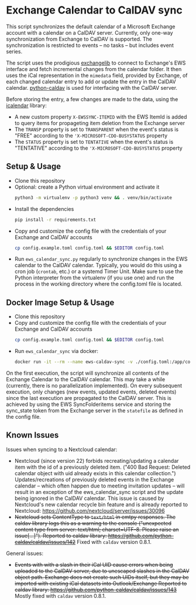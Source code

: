 # Exchange Calendar to CalDAV sync

This script synchronizes the default calendar of a Microsoft Exchange account with a calendar on a CalDAV server.
Currently, only one-way synchronization from Exchange to CalDAV is supported.
The synchronization is restricted to events – no tasks – but includes event series.

The script uses the prodigious [exchangelib](https://github.com/ecederstrand/exchangelib) to connect to Exchange's EWS interface and fetch incremental changes from the calendar folder.
It then uses the iCal representation in the `mimedata` field, provided by Exchange, of each changed calendar entry to add or update the entry in the CalDAV calendar.
[python-caldav](https://github.com/python-caldav/caldav) is used for interfacing with the CalDAV server.

Before storing the entry, a few changes are made to the data, using the [icalendar](https://github.com/collective/icalendar) library:

- A new custom property `X-EWSSYNC-ITEMID` with the EWS ItemId is added to query items for propageting item deletion from the Exchange server
- The `TRANSP` property is set to `TRANSPARENT` when the event's status is "FREE" according to the `'X-MICROSOFT-CDO-BUSYSTATUS` property
- The `STATUS` property is set to `TENTATIVE` when the event's status is "TENTATIVE" according to the `'X-MICROSOFT-CDO-BUSYSTATUS` property

## Setup & Usage

- Clone this repository
- Optional: create a Python virtual environment and activate it
  ```bash
  python3 -m virtualenv -p python3 venv && . venv/bin/activate
  ```
- Install the dependencies
  ```bash
  pip install -r requirements.txt
  ```
- Copy and customize the config file with the credentials of your Exchange and CalDAV accounts
  ```bash
  cp config.example.toml config.toml && $EDITOR config.toml
  ``` 
- Run `ews_calendar_sync.py` regularly to synchronize changes in the EWS calendar to the CalDAV calendar.
  Typically, you would do this using a cron job (`crontab`, etc.) or a systemd Timer Unit.
  Make sure to use the Python interpreter from the virtualenv (if you use one) and run the process in the working directory where the config.toml file is located.

## Docker Image Setup & Usage

- Clone this repository
- Copy and customize the config file with the credentials of your Exchange and CalDAV accounts
  ```bash
  cp config.example.toml config.toml && $EDITOR config.toml
  ``` 
- Run `ews_calendar_sync` via docker:
  ```bash
  docker run -it --rm --name ews-caldav-sync -v ./config.toml:/app/config.toml -v ./syncstate.txt:/app/syncstate.txt ghcr.io/mhthies/ews-caldav-sync:latest
  ```

On the first execution, the script will synchronize all contents of the Exchange Calendar to the CalDAV calendar.
This may take a while (currently, there is no parallelization implemented).
On every subsequent execution, only changes (new events, updated events, deleted events) since the last execution are propagated to the CalDAV server.
This is achieved by using the EWS SyncFolderitems service and storing the sync_state token from the Exchange server in the `statefile` as defined in the config file.

## Known Issues

Issues when syncing to a Nextcloud calendar:
- Nextcloud (since version 22) forbids recreating/updating a calendar item with the id of a previously deleted item.
  ("400 Bad Request: Deleted calendar object with uid already exists in this calendar collection.")
  Updates/recreations of previously deleted events in the Exchange calendar – which often happen due to meeting invitation updates – will result in an exception of the ews_calendar_sync script and the update being ignored in the CalDAV calendar.
  This issue is caused by Nextcloud's new calendar recycle bin feature and is already reported to Nextcloud: https://github.com/nextcloud/server/issues/30096
- ~~Nextcloud sets ContentType to `text/html` in emtpy responses. The caldav library logs this as a warning to the console ("unexpected content type from server: text/html; charset=UTF-8. Please raise an issue[…]").
  Reported to caldav library: https://github.com/python-caldav/caldav/issues/142~~
  Fixed with `caldav` version 0.8.1.

General issues:
- ~~Events with with a slash in their iCal UID cause errors when being uploaded to the CalDAV server, due to unescaped slashes in the CalDAV object path.
  Exchange does not create such UIDs itself, but they may be imported with existing iCal datasets into Outlook/Exchange
  Reported to caldav library: https://github.com/python-caldav/caldav/issues/143~~
  Mostly fixed with `caldav` version 0.8.1.
